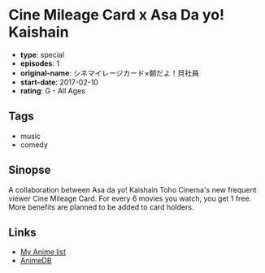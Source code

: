 # Cine Mileage Card x Asa Da yo! Kaishain

-   **type**: special
-   **episodes**: 1
-   **original-name**: シネマイレージカード×朝だよ！貝社員
-   **start-date**: 2017-02-10
-   **rating**: G - All Ages

## Tags

-   music
-   comedy

## Sinopse

A collaboration between Asa da yo! Kaishain Toho Cinema's new frequent viewer Cine Mileage Card. For every 6 movies you watch, you get 1 free. More benefits are planned to be added to card holders.

## Links

-   [My Anime list](https://myanimelist.net/anime/34911/Cine_Mileage_Card_x_Asa_Da_yo_Kaishain)
-   [AnimeDB](http://anidb.info/perl-bin/animedb.pl?show=anime&aid=12024)
